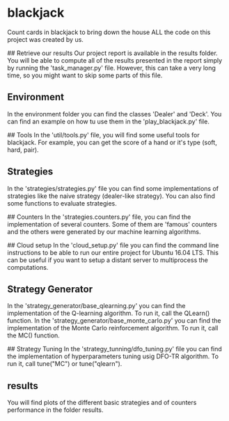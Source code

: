 # blackjack
Count cards in blackjack to bring down the house
ALL the code on this project was created by us.

## Retrieve our results
Our project report is available in the results folder. You will be able to compute all of the results presented in the report simply by running the 'task_manager.py' file. However, this can take a very long time, so you might want to skip some parts of this file.

## Environment
In the environment folder you can find the classes 'Dealer' and 'Deck'. You can find an example on how tu use them in the 'play_blackjack.py' file.

## Tools
In the 'util/tools.py' file, you will find some useful tools for blackjack. For example, you can get the score of a hand or it's type (soft, hard, pair).

## Strategies
In the 'strategies/strategies.py' file you can find some implementations of strategies like the naive strategy (dealer-like strategy). You can also find some functions to evaluate strategies.

## Counters
In the 'strategies.counters.py' file, you can find the implementation of several counters. Some of them are 'famous' counters and the others were generated by our machine learning algorithms.

## Cloud setup
In the 'cloud_setup.py' file you can find the command line instructions to be able to run our entire project for Ubuntu 16.04 LTS. This can be useful if you want to setup a distant server to multiprocess the computations.

## Strategy Generator
In the 'strategy_generator/base_qlearning.py' you can find the implementation of the Q-learning algorithm. To run it, call the QLearn() function.
In the 'strategy_generator/base_monte_carlo.py' you can find the implementation of the Monte Carlo reinforcement algorithm. To run it, call the MC() function.

## Strategy Tuning
In the 'strategy_tunning/dfo_tuning.py' file you can find the implementation of hyperparameters tuning usig DFO-TR algorithm. To run it, call tune("MC") or tune("qlearn").

## results
You will find plots of the different basic strategies and of counters performance in the folder results.

